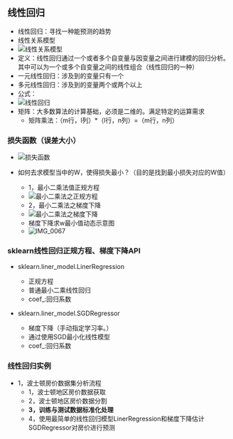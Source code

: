 ## 线性回归
- 线性回归：寻找一种能预测的趋势
- 线性关系模型
- ![线性关系模型](/Users/mac/Desktop/spider/机器学习/线性回归/线性关系模型.jpeg)
- 定义：线性回归通过一个或者多个自变量与因变量之间进行建模的回归分析。其中可以为一个或多个自变量之间的线性组合（线性回归的一种）
- 一元线性回归：涉及到的变量只有一个
- 多元线性回归：涉及到的变量两个或两个以上
- 公式：
- ![线性回归](/Users/mac/Desktop/spider/机器学习/线性回归/线性回归.jpeg)
- 矩阵：大多数算法的计算基础，必须是二维的。满足特定的运算需求
	- 矩阵乘法：（m行，l列）*（l行，n列）=（m行，n列）

### 损失函数（误差大小）
- ![损失函数](/Users/mac/Desktop/spider/机器学习/线性回归/损失函数.jpeg)

- 如何去求模型当中的W，使得损失最小？（目的是找到最小损失对应的W值）
	- 1，最小二乘法值正规方程
	- ![最小二乘法之正规方程](/Users/mac/Desktop/spider/机器学习/线性回归/最小二乘法之正规方程.jpeg)
	- 2，最小二乘法之梯度下降
	- ![最小二乘法之梯度下降](/Users/mac/Desktop/spider/机器学习/线性回归/最小二乘法之梯度下降.jpeg)
	- 梯度下降求w最小值动态示意图
	- ![IMG_0067](/Users/mac/Desktop/spider/机器学习/线性回归/IMG_0067.gif)

### sklearn线性回归正规方程、梯度下降API
- sklearn.liner_model.LinerRegression
	- 正规方程
	- 普通最小二乘线性回归
	- coef_:回归系数
	
- sklearn.liner_model.SGDRegressor
	- 梯度下降（手动指定学习率。）
	- 通过使用SGD最小化线性模型
	- coef_:回归系数

### 线性回归实例
- 1，波士顿房价数据集分析流程
	- 1，波士顿地区房价数据获取
	- 2，波士顿地区房价数据分割
	- **3，训练与测试数据标准化处理**
	- 4，使用最简单的线性回归模型LinerRegression和梯度下降估计SGDRegressor对房价进行预测